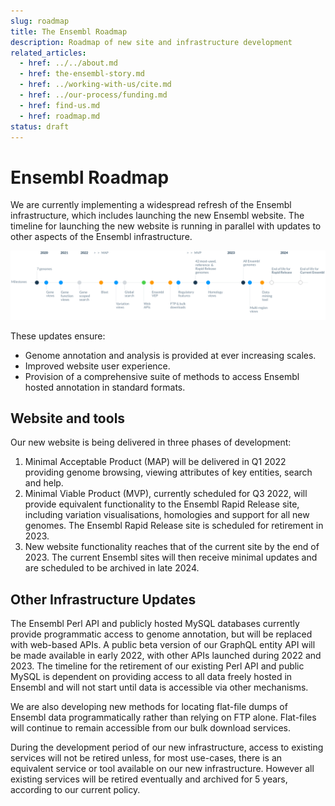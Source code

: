 ```yaml
---
slug: roadmap
title: The Ensembl Roadmap
description: Roadmap of new site and infrastructure development
related_articles:
  - href: ../../about.md
  - href: the-ensembl-story.md
  - href: ../working-with-us/cite.md
  - href: ../our-process/funding.md
  - href: find-us.md
  - href: roadmap.md
status: draft
---
```


# Ensembl Roadmap

We are currently implementing a widespread refresh of the Ensembl infrastructure, which includes launching the new Ensembl website. The timeline for launching the new website is running in parallel with updates to other aspects of the Ensembl infrastructure. 

![Roadmap](media/roadmap-211222.png)

These updates ensure:
- Genome annotation and analysis is provided at ever increasing scales. 
- Improved website user experience.
- Provision of a comprehensive suite of methods to access Ensembl hosted annotation in standard formats.

## Website and tools
Our new website is being delivered in three phases of development: 

1. Minimal Acceptable Product (MAP) will be delivered in Q1 2022 providing genome browsing, viewing attributes of key entities, search and help.
2. Minimal Viable Product (MVP), currently scheduled for Q3 2022, will provide equivalent functionality to the Ensembl Rapid Release site, including variation visualisations, homologies and support for all new genomes. The Ensembl Rapid Release site is scheduled for retirement in 2023.
3. New website functionality reaches that of the current site by the end of 2023. The current Ensembl sites will then receive minimal updates and are scheduled to be archived in late 2024.

## Other Infrastructure Updates 
The Ensembl Perl API and publicly hosted MySQL databases currently provide programmatic access to genome annotation, but will be replaced with web-based APIs. A public beta version of our GraphQL entity API will be made available in early 2022, with other APIs launched during 2022 and 2023. The timeline for the retirement of our existing Perl API and public MySQL is dependent on providing access to all data freely hosted in Ensembl and will not start until data is accessible via other mechanisms.
 
We are also developing new methods for locating flat-file dumps of Ensembl data programmatically rather than relying on FTP alone. Flat-files will continue to remain accessible from our bulk download services.

During the development period of our new infrastructure, access to existing services will not be retired unless, for most use-cases, there is an equivalent service or tool available on our new infrastructure. However all existing services will be retired eventually and archived for 5 years, according to our current policy.
